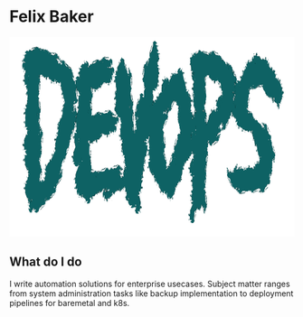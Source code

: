# Felix Baker

<img src="resources/devops-sticker-v1.02.gif" alt="devops animated title" title="DevOps animated title" height="354px" width="907px">

## What do I do

I write automation solutions for enterprise usecases.  Subject matter ranges from system administration tasks like backup implementation to deployment pipelines for baremetal and k8s.
